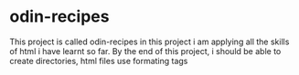 # odin-recipes
This project is called odin-recipes
in this project i am applying all the skills of html i have learnt so far.
By the end of this project, i should be able to create directories, html files use formating tags